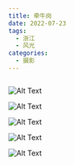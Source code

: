 ```yaml
---
title: 牵牛岗
date: 2022-07-23
tags:
  - 浙江
  - 风光
categories:
  - 摄影
---
```


<img src="https://blog-1321452376.cos.ap-shanghai.myqcloud.com/%E6%91%84%E5%BD%B1%2F%E7%89%B5%E7%89%9B%E5%B2%97%2Fhaou-02686.jpg" alt="">

<!-- more -->

![Alt Text](https://blog-1321452376.cos.ap-shanghai.myqcloud.com/%E6%91%84%E5%BD%B1%2F%E7%89%B5%E7%89%9B%E5%B2%97%2Fhaou-02678.jpg)

![Alt Text](https://blog-1321452376.cos.ap-shanghai.myqcloud.com/%E6%91%84%E5%BD%B1%2F%E7%89%B5%E7%89%9B%E5%B2%97%2Fhaou-02869.jpg)

![Alt Text](https://blog-1321452376.cos.ap-shanghai.myqcloud.com/%E6%91%84%E5%BD%B1%2F%E7%89%B5%E7%89%9B%E5%B2%97%2Fhaou-03055.jpg)

![Alt Text](https://blog-1321452376.cos.ap-shanghai.myqcloud.com/%E6%91%84%E5%BD%B1%2F%E7%89%B5%E7%89%9B%E5%B2%97%2Fhaou-03143.jpg)

![Alt Text](https://blog-1321452376.cos.ap-shanghai.myqcloud.com/%E6%91%84%E5%BD%B1%2F%E7%89%B5%E7%89%9B%E5%B2%97%2Fhaou-03300.jpg)
